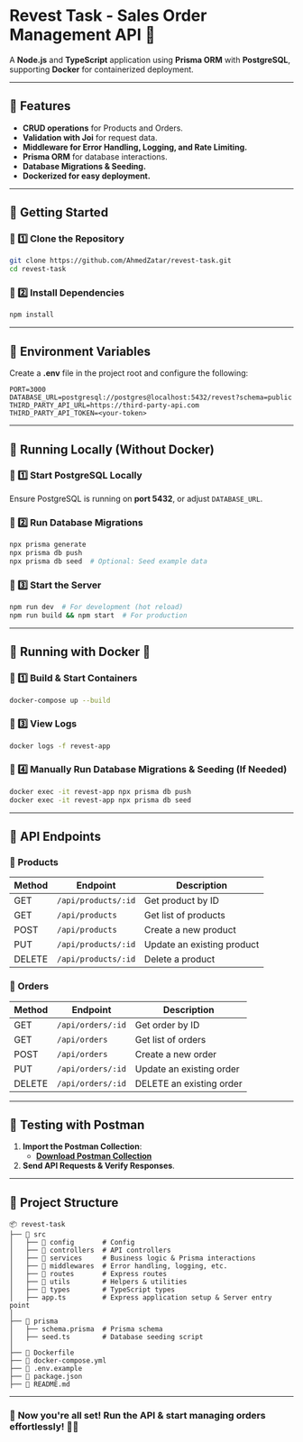 # Revest Task - Sales Order Management API 🚀

A **Node.js** and **TypeScript** application using **Prisma ORM** with **PostgreSQL**, supporting **Docker** for containerized deployment.

---

## **📌 Features**
- **CRUD operations** for Products and Orders.
- **Validation with Joi** for request data.
- **Middleware for Error Handling, Logging, and Rate Limiting.**
- **Prisma ORM** for database interactions.
- **Database Migrations & Seeding.**
- **Dockerized for easy deployment.**

---

## **📌 Getting Started**
### **🔹 1️⃣ Clone the Repository**
```sh
git clone https://github.com/AhmedZatar/revest-task.git
cd revest-task
```

### **🔹 2️⃣ Install Dependencies**
```sh
npm install
```

---

## **📌 Environment Variables**
Create a **.env** file in the project root and configure the following:
```
PORT=3000
DATABASE_URL=postgresql://postgres@localhost:5432/revest?schema=public
THIRD_PARTY_API_URL=https://third-party-api.com
THIRD_PARTY_API_TOKEN=<your-token>
```

---

## **📌 Running Locally (Without Docker)**
### **🔹 1️⃣ Start PostgreSQL Locally**
Ensure PostgreSQL is running on **port 5432**, or adjust `DATABASE_URL`.

### **🔹 2️⃣ Run Database Migrations**
```sh
npx prisma generate
npx prisma db push
npx prisma db seed  # Optional: Seed example data
```

### **🔹 3️⃣ Start the Server**
```sh
npm run dev  # For development (hot reload)
npm run build && npm start  # For production
```

---

## **📌 Running with Docker 🐳**
### **🔹 1️⃣ Build & Start Containers**
```sh
docker-compose up --build
```

### **🔹 3️⃣ View Logs**
```sh
docker logs -f revest-app
```

### **🔹 4️⃣ Manually Run Database Migrations & Seeding (If Needed)**
```sh
docker exec -it revest-app npx prisma db push
docker exec -it revest-app npx prisma db seed
```

---

## **📌 API Endpoints**
### **🔹 Products**
| Method | Endpoint            | Description               |
|--------|---------------------|---------------------------|
| GET    | `/api/products/:id` | Get product by ID         |
| GET    | `/api/products`     | Get list of products      |
| POST   | `/api/products`     | Create a new product      |
| PUT    | `/api/products/:id` | Update an existing product |
| DELETE | `/api/products/:id` | Delete a product         |

### **🔹 Orders**
| Method | Endpoint                          | Description                           |
|--------|----------------------------------|---------------------------------------|
| GET    | `/api/orders/:id`                | Get order by ID                      |
| GET    | `/api/orders`                    | Get list of orders                   |
| POST   | `/api/orders`                    | Create a new order                   |
| PUT    | `/api/orders/:id`                | Update an existing order             |
| DELETE    | `/api/orders/:id`                | DELETE an existing order             |

---

## **📌 Testing with Postman**

1. **Import the Postman Collection**:
   - **[Download Postman Collection](https://github.com/AhmedZatar/revest-task/blob/main/postman_collection.json)**
2. **Send API Requests & Verify Responses**.

---

## **📌 Project Structure**
```
📦 revest-task
├── 📂 src
│   ├── 📂 config       # Config
│   ├── 📂 controllers  # API controllers
│   ├── 📂 services     # Business logic & Prisma interactions
│   ├── 📂 middlewares  # Error handling, logging, etc.
│   ├── 📂 routes       # Express routes
│   ├── 📂 utils        # Helpers & utilities
│   ├── 📂 types        # TypeScript types
│   ├── app.ts         # Express application setup & Server entry point
│
├── 📂 prisma
│   ├── schema.prisma  # Prisma schema
│   ├── seed.ts        # Database seeding script
│
├── 📜 Dockerfile
├── 📜 docker-compose.yml
├── 📜 .env.example
├── 📜 package.json
├── 📜 README.md
```

---

### 🎉 **Now you're all set! Run the API & start managing orders effortlessly!** 🚀🔥
